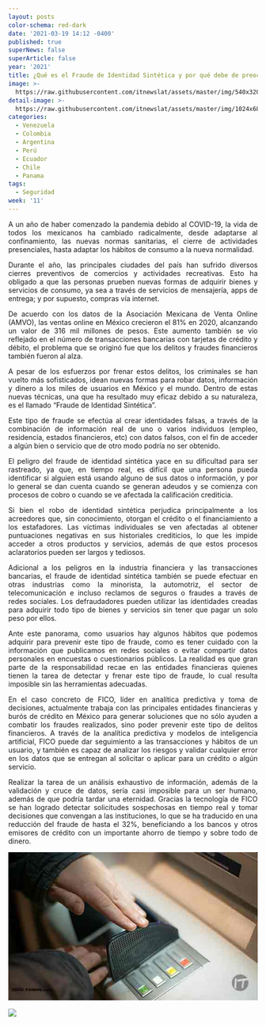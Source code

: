 ```yaml
---
layout: posts
color-schema: red-dark
date: '2021-03-19 14:12 -0400'
published: true
superNews: false
superArticle: false
year: '2021'
title: ¿Qué es el Fraude de Identidad Sintética y por qué debe de preocuparnos?
image: >-
  https://raw.githubusercontent.com/itnewslat/assets/master/img/540x320/Estafas-digitales-p.jpg
detail-image: >-
  https://raw.githubusercontent.com/itnewslat/assets/master/img/1024x680/Estafas-digitales-g.jpg
categories:
  - Venezuela
  - Colombia
  - Argentina
  - Perú
  - Ecuador
  - Chile
  - Panama
tags:
  - Seguridad
week: '11'
---
```

<p style="text-align: justify;">A un año de haber comenzado la pandemia debido al COVID-19, la vida de todos los mexicanos ha cambiado radicalmente, desde adaptarse al confinamiento, las nuevas normas sanitarias, el cierre de actividades presenciales, hasta adaptar los hábitos de consumo a la nueva normalidad.</p>
<p style="text-align: justify;">Durante el año, las principales ciudades del país han sufrido diversos cierres preventivos de comercios y actividades recreativas. Esto ha obligado a que las personas prueben nuevas formas de adquirir bienes y servicios de consumo, ya sea a través de servicios de mensajería, apps de entrega; y por supuesto, compras vía internet.</p>
<p style="text-align: justify;">De acuerdo con los datos de la Asociación Mexicana de Venta Online (AMVO), las ventas online en México crecieron el 81% en 2020, alcanzando un valor de 316 mil millones de pesos. Este aumento también se vio reflejado en el número de transacciones bancarias con tarjetas de crédito y débito, el problema que se originó fue que los delitos y fraudes financieros también fueron al alza.</p>
<p style="text-align: justify;">A pesar de los esfuerzos por frenar estos delitos, los criminales se han vuelto más sofisticados, idean nuevas formas para robar datos, información y dinero a los miles de usuarios en México y el mundo. Dentro de estas nuevas técnicas, una que ha resultado muy eficaz debido a su naturaleza, es el llamado “Fraude de Identidad Sintética”.</p>
<p style="text-align: justify;">Este tipo de fraude se efectúa al crear identidades falsas, a través de la combinación de información real de uno o varios individuos (empleo, residencia, estados financieros, etc) con datos falsos, con el fin de acceder a algún bien o servicio que de otro modo podría no ser obtenido.</p>
<p style="text-align: justify;">El peligro del fraude de identidad sintética yace en su dificultad para ser rastreado, ya que, en tiempo real, es difícil que una persona pueda identificar si alguien está usando alguno de sus datos o información, y por lo general se dan cuenta cuando se generan adeudos y se comienza con procesos de cobro o cuando se ve afectada la calificación crediticia.</p>
<p style="text-align: justify;">Si bien el robo de identidad sintética perjudica principalmente a los acreedores que, sin conocimiento, otorgan el crédito o el financiamiento a los estafadores. Las víctimas individuales se ven afectadas al obtener puntuaciones negativas en sus historiales crediticios, lo que les impide acceder a otros productos y servicios, además de que estos procesos aclaratorios pueden ser largos y tediosos.</p>
<p style="text-align: justify;">Adicional a los peligros en la industria financiera y las transacciones bancarias, el fraude de identidad sintética también se puede efectuar en otras industrias como la minorista, la automotriz, el sector de telecomunicación e incluso reclamos de seguros o fraudes a través de redes sociales. Los defraudadores pueden utilizar las identidades creadas para adquirir todo tipo de bienes y servicios sin tener que pagar un solo peso por ellos.</p>
<p style="text-align: justify;">Ante este panorama, como usuarios hay algunos hábitos que podemos adquirir para prevenir este tipo de fraude, como es tener cuidado con la información que publicamos en redes sociales o evitar compartir datos personales en encuestas o cuestionarios públicos. La realidad es que gran parte de la responsabilidad recae en las entidades financieras quienes tienen la tarea de detectar y frenar este tipo de fraude, lo cual resulta imposible sin las herramientas adecuadas.</p>
<p style="text-align: justify;">En el caso concreto de FICO, líder en analítica predictiva y toma de decisiones, actualmente trabaja con las principales entidades financieras y burós de crédito en México para generar soluciones que no sólo ayuden a combatir los fraudes realizados, sino poder prevenir este tipo de delitos financieros. A través de la analítica predictiva y modelos de inteligencia artificial, FICO puede dar seguimiento a las transacciones y hábitos de un usuario, y también es capaz de analizar los riesgos y validar cualquier error en los datos que se entregan al solicitar o aplicar para un crédito o algún servicio.</p>
<p style="text-align: justify;">Realizar la tarea de un análisis exhaustivo de información, además de la validación y cruce de datos, sería casi imposible para un ser humano, además de que podría tardar una eternidad. Gracias la tecnología de FICO se han logrado detectar solicitudes sospechosas en tiempo real y tomar decisiones que convengan a las instituciones, lo que se ha traducido en una reducción del fraude de hasta el 32%, beneficiando a los bancos y otros emisores de crédito con un importante ahorro de tiempo y sobre todo de dinero.</p>

![](https://raw.githubusercontent.com/itnewslat/assets/master/img/540x320/Estafas-digitales-p.jpg)


<img src="https://tracker.metricool.com/c3po.jpg?hash=56f88a41e39ab42c063cc51676587a04"/>